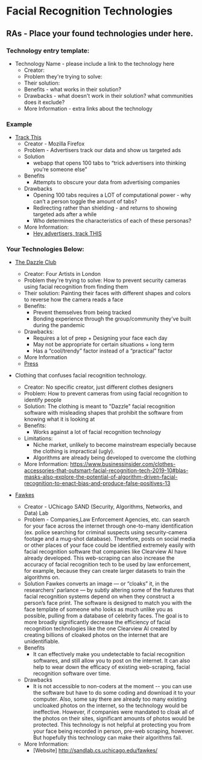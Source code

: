 # Facial Recognition Technologies

## RAs - Place your found technologies under here. 

### Technology entry template:
- Technology Name - please include a link to the technology here
  - Creator:
  - Problem they're trying to solve:
  - Their solution:
  - Benefits - what works in their solution?
  - Drawbacks - what doesn't work in their solution? what communities does it exclude? 
  - More Information - extra links about the technology

### Example
- [Track This](https://trackthis.link/)
  - Creator - Mozilla Firefox
  - Problem - Advertisers track our data and show us targeted ads
  - Solution 
    - webapp that opens 100 tabs to “trick advertisers into thinking you’re someone else”
  - Benefits
    -  Attempts to obscure your data from advertising companies
  - Drawbacks
    - Opening 100 tabs requires a LOT of computational power - why can’t a person toggle the amount of tabs?
    - Redirecting rather than shielding - and returns to showing targeted ads after a while
    - Who determines the characteristics of each of these personas?
  - More Information:
    - [Hey advertisers, track THIS](https://blog.mozilla.org/en/products/firefox/hey-advertisers-track-this/)

### Your Technologies Below:
- [The Dazzle Club](https://www.instagram.com/thedazzleclub/?hl=en)
    - Creator: Four Artists in London
    - Problem they're trying to solve: How to prevent security cameras using facial recognition from finding them
    - Their solution: Painting their faces with different shapes and colors to reverse how the camera reads a face
    - Benefits:
        - Prevent themselves from being tracked
        - Bonding experience through the group/community they’ve built during the pandemic
    - Drawbacks: 
        - Requires a lot of prep + Designing your face each day
        - May not be appropriate for certain situations + long term
        - Has a “cool/trendy” factor instead of a “practical” factor
    - More Information 
    - [Press](https://www.codastory.com/authoritarian-tech/london-facial-recognition-facepaint/) 

- Clothing that confuses facial recognition technology.
    - Creator: No specific creator, just different clothes designers
    - Problem: How to prevent cameras from using facial recognition to identify people
    - Solution: The clothing is meant to "Dazzle" facial recognition software with misleading shapes that prohibit the software from knowing what it is looking at
    - Benefits:
        -  Works against a lot of facial recognition technology
    - Limitations:
        - Niche market, unlikely to become mainstream especially because the clothing is impractical (ugly).
        - Algorithms are already being developed to overcome the clothing  
    - More Information: https://www.businessinsider.com/clothes-accessories-that-outsmart-facial-recognition-tech-2019-10#blas-masks-also-explore-the-potential-of-algorithm-driven-facial-recognition-to-enact-bias-and-produce-false-positives-13 

- [Fawkes](http://sandlab.cs.uchicago.edu/fawkes/)
  - Creator - UChicago SAND (Security, Algorithms, Networks, and Data) Lab
  - Problem - Companies,Law Enforcement Agencies, etc. can search for your face across the internet through one-to-many identification (ex. police searching for criminal suspects using security-camera footage and a mug-shot database). Therefore, posts on social media or other places of your face could be identified extremely easily with facial recognition software that companies like Clearview AI have already developed. This web-scraping can also increase the accuracy of facial recognition tech to be used by law enforcement, for example, because they can create larger datasets to train the algorithms on. 
  - Solution 
    Fawkes converts an image — or “cloaks” it, in the researchers’ parlance — by subtly altering some of the features that facial recognition systems depend on when they construct a person’s face print. The software is designed to match you with the face template of someone who looks as much unlike you as possible, pulling from a database of celebrity faces. The goal is to more broadly significantly decrease the efficiency of facial recognition technologies like the one Clearview AI created by creating billions of cloaked photos on the internet that are unidentifiable.
  - Benefits
    -  It can effectively make you undetectable to facial recognition softwares, and still allow you to post on the internet. It can also help to wear down the efficacy of existing web-scraping, facial recognition software over time.
  - Drawbacks
    - It is not accessible to non-coders at the moment -- you can use the software but have to do some coding and download it to your computer. Also, some say there are already too many existing uncloaked photos on the internet, so the technology would be ineffective. However, if companies were mandated to cloak all of the photos on their sites, significant amounts of photos would be protected. This technology is not helpful at protecting you from your face being recorded in person, pre-web scraping, however. But hopefully this technology can make their algorithms fail. 
  - More Information:
    - [Website] http://sandlab.cs.uchicago.edu/fawkes/




